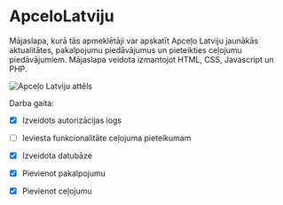 # ApceloLatviju
Mājaslapa, kurā tās apmeklētāji var apskatīt Apceļo Latviju jaunākās aktualitātes, pakalpojumu piedāvājumus un pieteikties ceļojumu
piedāvājumiem. Mājaslapa veidota izmantojot HTML, CSS, Javascript un PHP.

![Apceļo Latviju attēls](https://www.worldtravelguide.net/wp-content/uploads/2017/04/Think-Latvia-Riga-CityHallSquare-495752470-KavalenkavaVolha-copy.jpg)

Darba gaita:
- [x] Izveidots autorizācijas logs
- [ ] Ieviesta funkcionalitāte ceļojuma pieteikumam
- [x] Izveidota datubāze
- [x] Pievienot pakalpojumu
- [x] Pievienot ceļojumu

